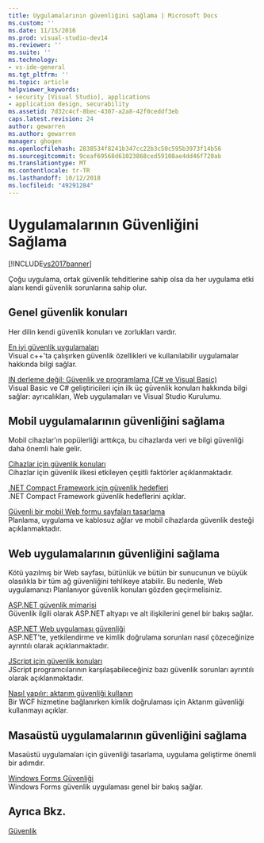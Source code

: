 ```yaml
---
title: Uygulamalarının güvenliğini sağlama | Microsoft Docs
ms.custom: ''
ms.date: 11/15/2016
ms.prod: visual-studio-dev14
ms.reviewer: ''
ms.suite: ''
ms.technology:
- vs-ide-general
ms.tgt_pltfrm: ''
ms.topic: article
helpviewer_keywords:
- security [Visual Studio], applications
- application design, securability
ms.assetid: 7d32c4cf-8bec-4307-a2a8-42f0ceddf3eb
caps.latest.revision: 24
author: gewarren
ms.author: gewarren
manager: ghogen
ms.openlocfilehash: 2838534f8241b347cc22b3c50c595b3973f14b56
ms.sourcegitcommit: 9ceaf69568d61023868ced59108ae4dd46f720ab
ms.translationtype: MT
ms.contentlocale: tr-TR
ms.lasthandoff: 10/12/2018
ms.locfileid: "49291284"
---
```

# <a name="securing-applications"></a>Uygulamalarının Güvenliğini Sağlama
[!INCLUDE[vs2017banner](../includes/vs2017banner.md)]

Çoğu uygulama, ortak güvenlik tehditlerine sahip olsa da her uygulama etki alanı kendi güvenlik sorunlarına sahip olur.  
  
## <a name="general-security-considerations"></a>Genel güvenlik konuları  
 Her dilin kendi güvenlik konuları ve zorlukları vardır.  
  
 [En iyi güvenlik uygulamaları](http://msdn.microsoft.com/library/86acaccf-cdb4-4517-bd58-553618e3ec42)  
 Visual c++'ta çalışırken güvenlik özellikleri ve kullanılabilir uygulamalar hakkında bilgi sağlar.  
  
 [IN derleme değil: Güvenlik ve programlama (C# ve Visual Basic)](http://msdn.microsoft.com/en-us/227e2863-cf09-4c28-9611-bcd82be5e994)  
 Visual Basic ve C# geliştiricileri için ilk üç güvenlik konuları hakkında bilgi sağlar: ayrıcalıkları, Web uygulamaları ve Visual Studio Kurulumu.  
  
## <a name="securing-mobile-applications"></a>Mobil uygulamalarının güvenliğini sağlama  
 Mobil cihazlar'ın popülerliği arttıkça, bu cihazlarda veri ve bilgi güvenliği daha önemli hale gelir.  
  
 [Cihazlar için güvenlik konuları](http://msdn.microsoft.com/en-us/45fab484-8718-452e-8210-04fda3c6cb87)  
 Cihazlar için güvenlik ilkesi etkileyen çeşitli faktörler açıklanmaktadır.  
  
 [.NET Compact Framework için güvenlik hedefleri](http://msdn.microsoft.com/en-us/64ac2770-e2bc-40a3-abbf-56c8a2c0e364)  
 .NET Compact Framework güvenlik hedeflerini açıklar.  
  
 [Güvenli bir mobil Web formu sayfaları tasarlama](http://msdn.microsoft.com/en-us/b69727c1-f81f-4221-a116-8f92f769365f)  
 Planlama, uygulama ve kablosuz ağlar ve mobil cihazlarda güvenlik desteği açıklanmaktadır.  
  
## <a name="securing-web-applications"></a>Web uygulamalarının güvenliğini sağlama  
 Kötü yazılmış bir Web sayfası, bütünlük ve bütün bir sunucunun ve büyük olasılıkla bir tüm ağ güvenliğini tehlikeye atabilir. Bu nedenle, Web uygulamanızı Planlanıyor güvenlik konuları gözden geçirmelisiniz.  
  
 [ASP.NET güvenlik mimarisi](http://msdn.microsoft.com/library/c34d6f4f-f64d-4697-bd32-02dd2ddf726f)  
 Güvenlik ilgili olarak ASP.NET altyapı ve alt ilişkilerini genel bir bakış sağlar.  
  
 [ASP.NET Web uygulaması güvenliği](http://msdn.microsoft.com/library/658d0430-1644-4744-b52d-08b0d6fcacb8)  
 ASP.NET'te, yetkilendirme ve kimlik doğrulama sorunları nasıl çözeceğinize ayrıntılı olarak açıklanmaktadır.  
  
 [JScript için güvenlik konuları](http://msdn.microsoft.com/en-us/8572efc9-071a-472d-a1a4-f0a3b42644c1)  
 JScript programcılarının karşılaşabileceğiniz bazı güvenlik sorunları ayrıntılı olarak açıklanmaktadır.  
  
 [Nasıl yapılır: aktarım güvenliği kullanın](http://msdn.microsoft.com/en-us/16210e41-5492-4cc8-9002-7366b1fc7297)  
 Bir WCF hizmetine bağlanırken kimlik doğrulaması için Aktarım güvenliği kullanmayı açıklar.  
  
## <a name="securing-desktop-applications"></a>Masaüstü uygulamalarının güvenliğini sağlama  
 Masaüstü uygulamaları için güvenliği tasarlama, uygulama geliştirme önemli bir adımdır.  
  
 [Windows Forms Güvenliği](http://msdn.microsoft.com/library/932d438a-5285-46d8-a958-8c93d0ad6cae)  
 Windows Forms güvenlik uygulaması genel bir bakış sağlar.  
  
## <a name="see-also"></a>Ayrıca Bkz.  
 [Güvenlik](../ide/security-in-visual-studio.md)



